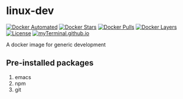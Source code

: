 # linux-dev

[![Docker Automated](https://img.shields.io/docker/automated/myterminal/linux-dev.svg)](https://hub.docker.com/r/myterminal/linux-dev)
[![Docker Stars](https://img.shields.io/docker/stars/myterminal/linux-dev.svg)](https://hub.docker.com/r/myterminal/linux-dev)
[![Docker Pulls](https://img.shields.io/docker/pulls/myterminal/linux-dev.svg)](https://hub.docker.com/r/myterminal/linux-dev)
[![Docker Layers](https://images.microbadger.com/badges/image/myterminal/linux-dev.svg)](https://microbadger.com/images/myterminal/linux-dev)  
[![License](https://img.shields.io/badge/LICENSE-GPL%20v3.0-blue.svg)](https://www.gnu.org/licenses/gpl.html)
[![myTerminal.github.io](https://myTerminal.github.io/badges/myTerminal.svg)](http://myterminal.github.io/)

A docker image for generic development

## Pre-installed packages

1. emacs
2. npm
3. git
